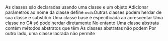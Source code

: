 As classes são declaradas usando 
                                                      uma classe e um objeto
Adicionar parâmetros ao nome da classe define 
                    `mvdc`Outras classes podem herdar de sua classe e substituir
    Uma classe base é especificada ao acrescentar 
Uma classe no C# só pode herdar diretamente 
                                            No entanto
                            Uma classe abstrata contém métodos abstratos que têm 
                                          As classes abstratas não podem
                                Por outro lado, uma classe lacrada não permite